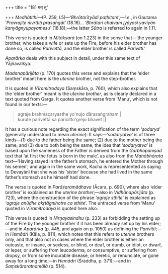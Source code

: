 +++
title = "181 यत् तु"

+++
*Medhātithi*—(P. 259, l.5)—‘*Bhrātarītyādi paṭhitam*’,—*i.e*., in
Gautama ‘*Pravrajite nivṛttiḥ prasaṅgāt*’ (18.16)... ‘*Bhrātari chaivam
jyāyasi yavīyān kanyāgnyupayameṣu*’ (18.18);—the latter *Sūtra* is
referred to again in 1.11.

This verse is quoted in *Mitākṣarā* (on 1.223) in the sense that—‘the
younger brother, who takes a wife or sets up the Fire, before his elder
brother has done so, is called *Parivettā*, and the elder brother is
called *Parivitti*.’

*Aparārka* deals with this subject in detail, under this same text of
Yājñavalkya.

*Madanapārijāta* (p. 170) quotes this verse and explains that the ‘elder
brother’ meant here is the *uterine* brother, not the step-brother.

It is quoted in *Vīramitrodaya* (Saṃskāra, p. 760), which also explains
that the ‘elder brother’ meant is the *uterine brother*, as is clearly
declared in a text quoted from Garga. It quotes another verse from
‘Manu’, which is not found in our texts:—

> agraje brahmacaryasthe yo'nujo dārasaṅgraham \|  
> kurute parivettā sa paricitto'grejo bhavet \|\|

It has a curious note regarding the exact signification of the term
‘*ṣodarya*’ (generally understood to mean *uterine*): It
says—‘*sodaryatva*’ is of three kinds—(1) due to the father being the
same; (2) due to the mother being the same, and (3) due to both being
the same; the idea that ‘*sodaryatva*’ is based upon the sameness of the
Father is derived from the *Garbhopaniṣad* text that ‘at first the fetus
is born in the male’, as also from the *Mahābhārata* text—‘Having stayed
in the father’s stomach, he entered the Mother through his semen’; and
again in the same work, Kacha is representented as saying to Devayānī
that she was his ‘sister’ because she had lived in the same father’s
stomach as he himself had done.

The verse is quoted in *Parāśaramādhava* (Ācara, p. 690), where also
‘elder brother’ is explained as the *uterine brother*;—also in
*Vidhānapārijāta* (p. 723), where the construction of the phrase
‘*agraje sthite*’ is explained as ‘*agraje anūḍhe akṛtāgnihotre ca
sthite*’. The untraced verse from ‘Manu’ quoted in *Vīramitrodaya* is
quoted here also.

This verse is quoted in *Nirṇayasindhu* (p. 233) as forbidding the
setting up of the Fire by the younger brother if it has been already set
up by his elder;—and in *Aparārka* (p. 445, and again on p. 1050) as
defining the *Parivitti*;—in *Hemādri* (Kāla, p. 811), which notes that
this refers to *uterine* brothers only, and that also not in cases where
the elder brother is either an outcaste, or insane, or sexless, or
blind, or deaf, or dumb, or idiot, or dwarf, or leper, or suffering from
leucoderma, or consumptive, or suffering from dropsy, or from some
incurable disease, or heretic, or renunciate, or gone away for a long
time;—in *Hemādri* (Śrāddha, p. 371);—and in *Saṃskāraratnamālā* (p.
514).


